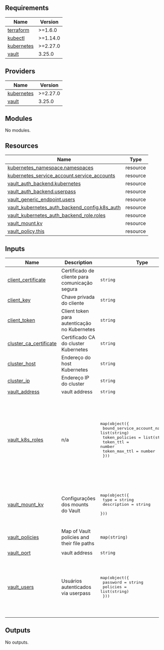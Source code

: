 ## Requirements

| Name | Version |
|------|---------|
| <a name="requirement_terraform"></a> [terraform](#requirement\_terraform) | >=1.6.0 |
| <a name="requirement_kubectl"></a> [kubectl](#requirement\_kubectl) | >=1.14.0 |
| <a name="requirement_kubernetes"></a> [kubernetes](#requirement\_kubernetes) | >=2.27.0 |
| <a name="requirement_vault"></a> [vault](#requirement\_vault) | 3.25.0 |

## Providers

| Name | Version |
|------|---------|
| <a name="provider_kubernetes"></a> [kubernetes](#provider\_kubernetes) | >=2.27.0 |
| <a name="provider_vault"></a> [vault](#provider\_vault) | 3.25.0 |

## Modules

No modules.

## Resources

| Name | Type |
|------|------|
| [kubernetes_namespace.namespaces](https://registry.terraform.io/providers/hashicorp/kubernetes/latest/docs/resources/namespace) | resource |
| [kubernetes_service_account.service_accounts](https://registry.terraform.io/providers/hashicorp/kubernetes/latest/docs/resources/service_account) | resource |
| [vault_auth_backend.kubernetes](https://registry.terraform.io/providers/hashicorp/vault/3.25.0/docs/resources/auth_backend) | resource |
| [vault_auth_backend.userpass](https://registry.terraform.io/providers/hashicorp/vault/3.25.0/docs/resources/auth_backend) | resource |
| [vault_generic_endpoint.users](https://registry.terraform.io/providers/hashicorp/vault/3.25.0/docs/resources/generic_endpoint) | resource |
| [vault_kubernetes_auth_backend_config.k8s_auth](https://registry.terraform.io/providers/hashicorp/vault/3.25.0/docs/resources/kubernetes_auth_backend_config) | resource |
| [vault_kubernetes_auth_backend_role.roles](https://registry.terraform.io/providers/hashicorp/vault/3.25.0/docs/resources/kubernetes_auth_backend_role) | resource |
| [vault_mount.kv](https://registry.terraform.io/providers/hashicorp/vault/3.25.0/docs/resources/mount) | resource |
| [vault_policy.this](https://registry.terraform.io/providers/hashicorp/vault/3.25.0/docs/resources/policy) | resource |

## Inputs

| Name | Description | Type | Default | Required |
|------|-------------|------|---------|:--------:|
| <a name="input_client_certificate"></a> [client\_certificate](#input\_client\_certificate) | Certificado de cliente para comunicação segura | `string` | `"fake-client-certificate"` | no |
| <a name="input_client_key"></a> [client\_key](#input\_client\_key) | Chave privada do cliente | `string` | `"fake-client-key"` | no |
| <a name="input_client_token"></a> [client\_token](#input\_client\_token) | Client token para autenticação no Kubernetes | `string` | `"fake-client-token"` | no |
| <a name="input_cluster_ca_certificate"></a> [cluster\_ca\_certificate](#input\_cluster\_ca\_certificate) | Certificado CA do cluster Kubernetes | `string` | `"fake-cluster-ca-certificate"` | no |
| <a name="input_cluster_host"></a> [cluster\_host](#input\_cluster\_host) | Endereço do host Kubernetes | `string` | `"fake-localshost"` | no |
| <a name="input_cluster_ip"></a> [cluster\_ip](#input\_cluster\_ip) | Endereço IP do cluster | `string` | `"kind.local"` | no |
| <a name="input_vault_address"></a> [vault\_address](#input\_vault\_address) | vault address | `string` | `"http://localhost"` | no |
| <a name="input_vault_k8s_roles"></a> [vault\_k8s\_roles](#input\_vault\_k8s\_roles) | n/a | <pre>map(object({<br>    bound_service_account_namespaces = list(string)<br>    token_policies                   = list(string)<br>    token_ttl                        = number<br>    token_max_ttl                    = number<br>  }))</pre> | <pre>{<br>  "developer": {<br>    "bound_service_account_namespaces": [<br>      "dev",<br>      "staging"<br>    ],<br>    "token_max_ttl": 3600,<br>    "token_policies": [<br>      "default",<br>      "developer"<br>    ],<br>    "token_ttl": 1800<br>  }<br>}</pre> | no |
| <a name="input_vault_mount_kv"></a> [vault\_mount\_kv](#input\_vault\_mount\_kv) | Configurações dos mounts do Vault | <pre>map(object({<br>    type        = string<br>    description = string<br>  }))</pre> | <pre>{<br>  "admins": {<br>    "description": "KV2 Secrets Engine for Operations.",<br>    "type": "kv-v2"<br>  }<br>}</pre> | no |
| <a name="input_vault_policies"></a> [vault\_policies](#input\_vault\_policies) | Map of Vault policies and their file paths | `map(string)` | <pre>{<br>  "admins": "file/admin_policy.hcl"<br>}</pre> | no |
| <a name="input_vault_port"></a> [vault\_port](#input\_vault\_port) | vault address | `string` | `"32000"` | no |
| <a name="input_vault_users"></a> [vault\_users](#input\_vault\_users) | Usuários autenticados via userpass | <pre>map(object({<br>    password = string<br>    policies = list(string)<br>  }))</pre> | <pre>{<br>  "adilson": {<br>    "password": "senhaSegura123",<br>    "policies": [<br>      "acesso_web",<br>      "developers"<br>    ]<br>  }<br>}</pre> | no |

## Outputs

No outputs.
